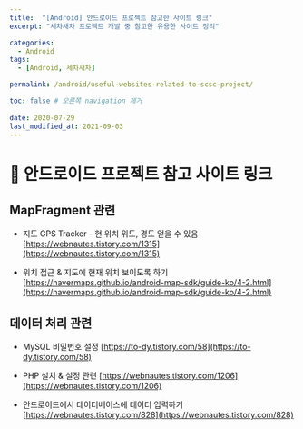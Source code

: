 ```yaml
---
title:  "[Android] 안드로이드 프로젝트 참고한 사이트 링크"
excerpt: "세차새차 프로젝트 개발 중 참고한 유용한 사이트 정리"

categories:
  - Android
tags:
  - [Android, 세차새차]

permalink: /android/useful-websites-related-to-scsc-project/

toc: false # 오른쪽 navigation 제거
 
date: 2020-07-29
last_modified_at: 2021-09-03
---
```


# 🦥 안드로이드 프로젝트 참고 사이트 링크
## MapFragment 관련
* 지도 GPS Tracker - 현 위치 위도, 경도 얻을 수 있음
[https://webnautes.tistory.com/1315](https://webnautes.tistory.com/1315)

* 위치 접근 & 지도에 현재 위치 보이도록 하기
[https://navermaps.github.io/android-map-sdk/guide-ko/4-2.html](https://navermaps.github.io/android-map-sdk/guide-ko/4-2.html)


## 데이터 처리 관련
* MySQL 비밀번호 설정
[https://to-dy.tistory.com/58](https://to-dy.tistory.com/58)

* PHP 설치 & 설정 관련
[https://webnautes.tistory.com/1206](https://webnautes.tistory.com/1206)

* 안드로이드에서 데이터베이스에 데이터 입력하기
[https://webnautes.tistory.com/828](https://webnautes.tistory.com/828)
